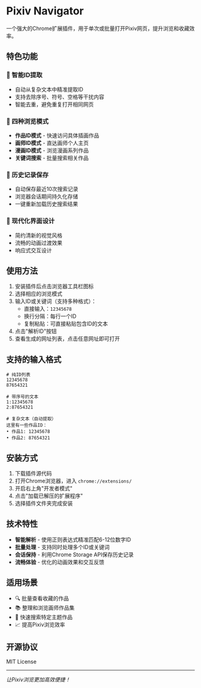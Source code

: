 # Pixiv Navigator

一个强大的Chrome扩展插件，用于单次或批量打开Pixiv网页，提升浏览和收藏效率。

## 特色功能

### 🚀 智能ID提取
- 自动从复杂文本中精准提取ID
- 支持去除序号、符号、空格等干扰内容
- 智能去重，避免重复打开相同网页

### 🎯 四种浏览模式
- **作品ID模式** - 快速访问具体插画作品
- **画师ID模式** - 直达画师个人主页
- **漫画ID模式** - 浏览漫画系列作品
- **关键词搜索** - 批量搜索相关作品

### 💾 历史记录保存
- 自动保存最近10次搜索记录
- 浏览器会话期间持久化存储
- 一键重新加载历史搜索结果

### 🎨 现代化界面设计
- 简约清新的视觉风格
- 流畅的动画过渡效果
- 响应式交互设计

## 使用方法

1. 安装插件后点击浏览器工具栏图标
2. 选择相应的浏览模式
3. 输入ID或关键词（支持多种格式）：
   - 直接输入：`12345678`
   - 换行分隔：每行一个ID
   - 复制粘贴：可直接粘贴包含ID的文本
4. 点击"解析ID"按钮
5. 查看生成的网址列表，点击任意网址即可打开

## 支持的输入格式

```
# 纯ID列表
12345678
87654321

# 带序号的文本
1:12345678
2:87654321

# 复杂文本（自动提取）
这里有一些作品ID：
• 作品1: 12345678
• 作品2: 87654321
```

## 安装方式

1. 下载插件源代码
2. 打开Chrome浏览器，进入 `chrome://extensions/`
3. 开启右上角"开发者模式"
4. 点击"加载已解压的扩展程序"
5. 选择插件文件夹完成安装

## 技术特性

- **智能解析** - 使用正则表达式精准匹配6-12位数字ID
- **批量处理** - 支持同时处理多个ID或关键词
- **会话保持** - 利用Chrome Storage API保存历史记录
- **流畅体验** - 优化的动画效果和交互反馈

## 适用场景

- 🔍 批量查看收藏的作品
- 📚 整理和浏览画师作品集
- 🎯 快速搜索特定主题作品
- 📈 提高Pixiv浏览效率

## 开源协议

MIT License

---

*让Pixiv浏览更加高效便捷！*